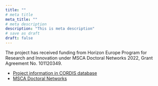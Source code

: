 ```yaml
---
title: ""
# meta title
meta_title: ""
# meta description
description: "This is meta description"
# save as draft
draft: false
---
```


The project has received funding from Horizon Europe Program for Research and Innovation under MSCA Doctoral Networks 2022, Grant Agreement No. 101120349.

- [Project information in CORDIS database](https://cordis.europa.eu/project/id/101120349)
- [MSCA Doctoral Networks](https://cordis.europa.eu/project/id/101120349)
